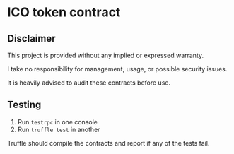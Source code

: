 # ICO token contract

## Disclaimer

This project is provided without any implied or expressed warranty.

I take no responsibility for management, usage, or possible security issues.

It is heavily advised to audit these contracts before use.

## Testing

1. Run `testrpc` in one console
2. Run `truffle test` in another

Truffle should compile the contracts and report if any of the tests fail.